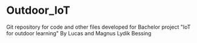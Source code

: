 # Outdoor_IoT
Git repository for code and other files developed for Bachelor project "IoT for outdoor learning" By Lucas and Magnus Lydik Bessing
